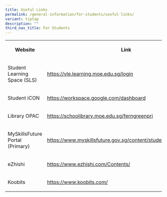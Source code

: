 ```yaml
---
title: Useful Links
permalink: /general-information/for-students/useful-links/
variant: tiptap
description: ""
third_nav_title: For Students
---
```

<table>
<tbody>
<tr>
<th rowspan="1" colspan="1">
<p>Website</p>
</th>
<th rowspan="1" colspan="1">
<p>Link</p>
</th>
</tr>
<tr>
<td rowspan="1" colspan="1">
<p>Student Learning Space (SLS)</p>
</td>
<td rowspan="1" colspan="1">
<p><a href="https://vle.learning.moe.edu.sg/login" rel="noopener noreferrer nofollow" target="_blank">https://vle.learning.moe.edu.sg/login</a>
</p>
</td>
</tr>
<tr>
<td rowspan="1" colspan="1">
<p>Student iCON</p>
</td>
<td rowspan="1" colspan="1">
<p><a href="https://workspace.google.com/dashboard" rel="noopener noreferrer nofollow" target="_blank">https://workspace.google.com/dashboard</a>
</p>
</td>
</tr>
<tr>
<td rowspan="1" colspan="1">
<p>Library OPAC</p>
</td>
<td rowspan="1" colspan="1">
<p><a href="https://schoolibrary.moe.edu.sg/ferngreenpri/cgi-bin/spydus.exe/MSGTRN/WPAC/HOME" rel="noopener noreferrer nofollow" target="_blank">https://schoolibrary.moe.edu.sg/ferngreenpri</a>
</p>
</td>
</tr>
<tr>
<td rowspan="1" colspan="1">
<p>MySkillsFuture Portal (Primary)</p>
</td>
<td rowspan="1" colspan="1">
<p><a href="https://www.myskillsfuture.gov.sg/content/student/en/primary.html" rel="noopener noreferrer nofollow" target="_blank">https://www.myskillsfuture.gov.sg/content/student/en/primary.html</a>
</p>
</td>
</tr>
<tr>
<td rowspan="1" colspan="1">
<p>eZhishi</p>
</td>
<td rowspan="1" colspan="1">
<p><a href="https://www.ezhishi.com/Contents/" rel="noopener noreferrer nofollow" target="_blank">https://www.ezhishi.com/Contents/</a>
</p>
</td>
</tr>
<tr>
<td rowspan="1" colspan="1">
<p>Koobits</p>
</td>
<td rowspan="1" colspan="1">
<p><a href="https://www.koobits.com/" rel="noopener noreferrer nofollow" target="_blank">https://www.koobits.com/</a>
</p>
</td>
</tr>
</tbody>
</table>
<p></p>